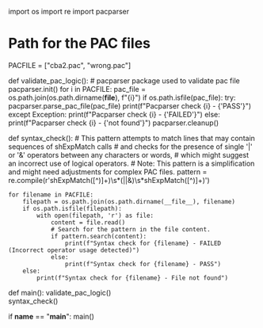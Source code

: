 import os
import re
import pacparser

# Path for the PAC files
PACFILE = ["cba2.pac", "wrong.pac"]

def validate_pac_logic():
    # pacparser package used to validate pac file
    pacparser.init()
    for i in PACFILE:
        pac_file = os.path.join(os.path.dirname(__file__), f"{i}")
        if os.path.isfile(pac_file):
            try:
                pacparser.parse_pac_file(pac_file)
                print(f"Pacparser check {i} - {'PASS'}")
            except Exception:
                print(f"Pacparser check {i} - {'FAILED'}")
        else:
            print(f"Pacparser check {i} - {'not found'}")
    pacparser.cleanup()


def syntax_check():
    # This pattern attempts to match lines that may contain sequences of shExpMatch calls
    # and checks for the presence of single '|' or '&' operators between any characters or words,
    # which might suggest an incorrect use of logical operators.
    # Note: This pattern is a simplification and might need adjustments for complex PAC files.
    pattern = re.compile(r'shExpMatch\([^)]+\)\s*(\||&)\s*shExpMatch\([^)]+\)')

    for filename in PACFILE:
        filepath = os.path.join(os.path.dirname(__file__), filename)
        if os.path.isfile(filepath):
            with open(filepath, 'r') as file:
                content = file.read()
                # Search for the pattern in the file content.
                if pattern.search(content):
                    print(f"Syntax check for {filename} - FAILED (Incorrect operator usage detected)")
                else:
                    print(f"Syntax check for {filename} - PASS")
        else:
            print(f"Syntax check for {filename} - File not found")


def main():
    validate_pac_logic()  
    syntax_check()
    
if __name__ == "__main__":
    main()
